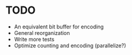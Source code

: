 # TODO

* An equivalent bit buffer for encoding
* General reorganization
* Write more tests
* Optimize counting and encoding (parallelize?)
